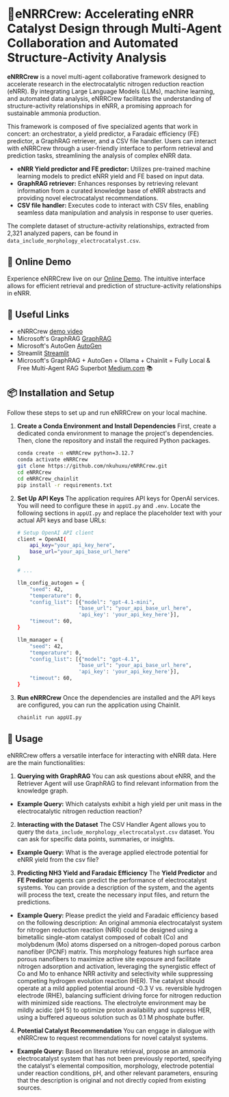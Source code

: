 # 🤖eNRRCrew: Accelerating eNRR Catalyst Design through Multi-Agent Collaboration and Automated Structure-Activity Analysis

**eNRRCrew** is a novel multi-agent collaborative framework designed to accelerate research in the electrocatalytic nitrogen reduction reaction (eNRR). By integrating Large Language Models (LLMs), machine learning, and automated data analysis, eNRRCrew facilitates the understanding of structure-activity relationships in eNRR, a promising approach for sustainable ammonia production.

This framework is composed of five specialized agents that work in concert: an orchestrator, a yield predictor, a Faradaic efficiency (FE) predictor, a GraphRAG retriever, and a CSV file handler. Users can interact with eNRRCrew through a user-friendly interface to perform retrieval and prediction tasks, streamlining the analysis of complex eNRR data.

 - **eNRR Yield predictor and FE predictor:** Utilizes pre-trained machine learning models to predict eNRR yield and FE based on input data.
 - **GraphRAG retriever:** Enhances responses by retrieving relevant information from a curated knowledge base of eNRR abstracts and providing novel electrocatalyst recommendations.
 - **CSV file handler:** Executes code to interact with CSV files, enabling seamless data manipulation and analysis in response to user queries.

The complete dataset of structure-activity relationships, extracted from 2,321 analyzed papers, can be found in `data_include_morphology_electrocatalyst.csv`.


## 🚀 Online Demo

Experience eNRRCrew live on our [Online Demo](https://enrrcrew.streamlit.app). The intuitive interface allows for efficient retrieval and prediction of structure-activity relationships in eNRR. 


## 🔗 Useful Links

- eNRRCrew [demo video](https://youtu.be/KP-TBl0QJcY)
- Microsoft's GraphRAG [GraphRAG](https://github.com/microsoft/graphrag)
- Microsoft's AutoGen [AutoGen](https://github.com/microsoft/autogen)
- Streamlit [Streamlit](https://streamlit.io/)
- Microsoft's GraphRAG + AutoGen + Ollama + Chainlit = Fully Local & Free Multi-Agent RAG Superbot [Medium.com](https://medium.com/@karthik.codex/microsofts-graphrag-autogen-ollama-chainlit-fully-local-free-multi-agent-rag-superbot-61ad3759f06f) 📚



## 📦 Installation and Setup 

Follow these steps to set up and run eNRRCrew on your local machine.

1. **Create a Conda Environment and Install Dependencies**
First, create a dedicated conda environment to manage the project's dependencies. Then, clone the repository and install the required Python packages.
    ```bash
    conda create -n eNRRCrew python=3.12.7
    conda activate eNRRCrew
    git clone https://github.com/nkuhuxu/eNRRCrew.git
    cd eNRRCrew
    cd eNRRCrew_chainlit
    pip install -r requirements.txt
    ```    

2. **Set Up API Keys**
The application requires API keys for OpenAI services. You will need to configure these in `appUI.py` and `.env`. Locate the following sections in `appUI.py` and replace the placeholder text with your actual API keys and base URLs:

    ```bash
    # Setup OpenAI API client
    client = OpenAI(
        api_key="your_api_key_here",
        base_url="your_api_base_url_here"
    )

    # ...

    llm_config_autogen = {
        "seed": 42,
        "temperature": 0,
        "config_list": [{"model": "gpt-4.1-mini",
                        "base_url": "your_api_base_url_here",
                        'api_key': 'your_api_key_here'}],
        "timeout": 60,
    }

    llm_manager = {
        "seed": 42,
        "temperature": 0,
        "config_list": [{"model": "gpt-4.1",
                        "base_url": "your_api_base_url_here",
                        'api_key': 'your_api_key_here'}],
        "timeout": 60,
    }
    ```
3. **Run eNRRCrew**
Once the dependencies are installed and the API keys are configured, you can run the application using Chainlit.
    ```bash
    chainlit run appUI.py
    ```    
## 📖 Usage
eNRRCrew offers a versatile interface for interacting with eNRR data. Here are the main functionalities:
1. **Querying with GraphRAG**
You can ask questions about eNRR, and the Retriever Agent will use GraphRAG to find relevant information from the knowledge graph.
 - **Example Query:** Which catalysts exhibit a high yield per unit mass in the electrocatalytic nitrogen reduction reaction?

2. **Interacting with the Dataset**
The CSV Handler Agent allows you to query the `data_include_morphology_electrocatalyst.csv` dataset. You can ask for specific data points, summaries, or insights.
 - **Example Query:** What is the average applied electrode potential for eNRR yield from the csv file?

3. **Predicting NH3 Yield and Faradaic Efficiency**
The **Yield Predictor** and **FE Predictor** agents can predict the performance of electrocatalyst systems. You can provide a description of the system, and the agents will process the text, create the necessary input files, and return the predictions.
 - **Example Query:** Please predict the yield and Faradaic efficiency based on the following description: An original ammonia electrocatalyst system for nitrogen reduction reaction (NRR) could be designed using a bimetallic single-atom catalyst composed of cobalt (Co) and molybdenum (Mo) atoms dispersed on a nitrogen-doped porous carbon nanofiber (PCNF) matrix. This morphology features high surface area porous nanofibers to maximize active site exposure and facilitate nitrogen adsorption and activation, leveraging the synergistic effect of Co and Mo to enhance NRR activity and selectivity while suppressing competing hydrogen evolution reaction (HER). The catalyst should operate at a mild applied potential around -0.3 V vs. reversible hydrogen electrode (RHE), balancing sufficient driving force for nitrogen reduction with minimized side reactions. The electrolyte environment may be mildly acidic (pH 5) to optimize proton availability and suppress HER, using a buffered aqueous solution such as 0.1 M phosphate buffer.

4. **Potential Catalyst Recommendation**
You can engage in dialogue with eNRRCrew to request recommendations for novel catalyst systems.
 - **Example Query:** Based on literature retrieval, propose an ammonia electrocatalyst system that has not been previously reported, specifying the catalyst's elemental composition, morphology, electrode potential under reaction conditions, pH, and other relevant parameters, ensuring that the description is original and not directly copied from existing sources.
